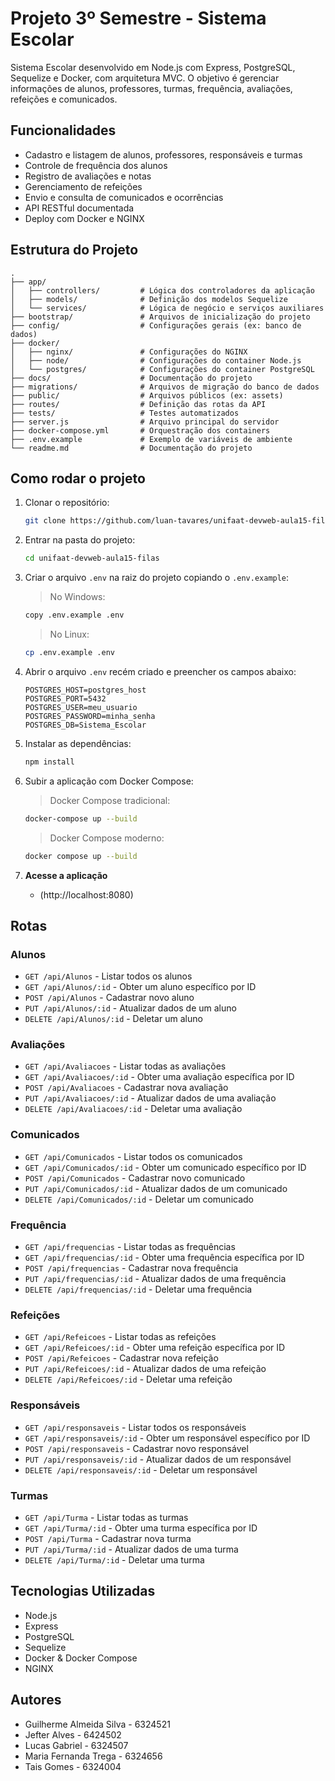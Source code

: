 # Projeto 3º Semestre - Sistema Escolar

Sistema Escolar desenvolvido em Node.js com Express, PostgreSQL, Sequelize e Docker, com arquitetura MVC. O objetivo é gerenciar informações de alunos, professores, turmas, frequência, avaliações, refeições e comunicados.

## Funcionalidades

- Cadastro e listagem de alunos, professores, responsáveis e turmas
- Controle de frequência dos alunos
- Registro de avaliações e notas
- Gerenciamento de refeições
- Envio e consulta de comunicados e ocorrências
- API RESTful documentada
- Deploy com Docker e NGINX

## Estrutura do Projeto
```
.
├── app/
│   ├── controllers/         # Lógica dos controladores da aplicação
│   ├── models/              # Definição dos modelos Sequelize
│   └── services/            # Lógica de negócio e serviços auxiliares
├── bootstrap/               # Arquivos de inicialização do projeto
├── config/                  # Configurações gerais (ex: banco de dados)
├── docker/
│   ├── nginx/               # Configurações do NGINX
│   ├── node/                # Configurações do container Node.js
│   └── postgres/            # Configurações do container PostgreSQL
├── docs/                    # Documentação do projeto
├── migrations/              # Arquivos de migração do banco de dados
├── public/                  # Arquivos públicos (ex: assets)
├── routes/                  # Definição das rotas da API
├── tests/                   # Testes automatizados
├── server.js                # Arquivo principal do servidor
├── docker-compose.yml       # Orquestração dos containers
├── .env.example             # Exemplo de variáveis de ambiente
└── readme.md                # Documentação do projeto
```
## Como rodar o projeto

1. Clonar o repositório:

   ```sh
   git clone https://github.com/luan-tavares/unifaat-devweb-aula15-filas
   ```

2. Entrar na pasta do projeto:

   ```sh
   cd unifaat-devweb-aula15-filas
   ```

3. Criar o arquivo `.env` na raiz do projeto copiando o `.env.example`:

   > No Windows:

   ```sh
   copy .env.example .env
   ```

   > No Linux:

   ```sh
   cp .env.example .env
   ```

4. Abrir o arquivo `.env` recém criado e preencher os campos abaixo:

   ```env
   POSTGRES_HOST=postgres_host
   POSTGRES_PORT=5432
   POSTGRES_USER=meu_usuario
   POSTGRES_PASSWORD=minha_senha
   POSTGRES_DB=Sistema_Escolar
   ```

5. Instalar as dependências:

   ```sh
   npm install
   ```

6. Subir a aplicação com Docker Compose:

   > Docker Compose tradicional:

   ```sh
   docker-compose up --build
   ```

   > Docker Compose moderno:

   ```sh
   docker compose up --build
   ```

7. **Acesse a aplicação**  
   - (http://localhost:8080)

## Rotas

### Alunos
- `GET /api/Alunos` - Listar todos os alunos  
- `GET /api/Alunos/:id` - Obter um aluno específico por ID  
- `POST /api/Alunos` - Cadastrar novo aluno  
- `PUT /api/Alunos/:id` - Atualizar dados de um aluno  
- `DELETE /api/Alunos/:id` - Deletar um aluno  

### Avaliações
- `GET /api/Avaliacoes` - Listar todas as avaliações  
- `GET /api/Avaliacoes/:id` - Obter uma avaliação específica por ID  
- `POST /api/Avaliacoes` - Cadastrar nova avaliação  
- `PUT /api/Avaliacoes/:id` - Atualizar dados de uma avaliação  
- `DELETE /api/Avaliacoes/:id` - Deletar uma avaliação  

### Comunicados
- `GET /api/Comunicados` - Listar todos os comunicados  
- `GET /api/Comunicados/:id` - Obter um comunicado específico por ID  
- `POST /api/Comunicados` - Cadastrar novo comunicado  
- `PUT /api/Comunicados/:id` - Atualizar dados de um comunicado  
- `DELETE /api/Comunicados/:id` - Deletar um comunicado  

### Frequência
- `GET /api/frequencias` - Listar todas as frequências  
- `GET /api/frequencias/:id` - Obter uma frequência específica por ID  
- `POST /api/frequencias` - Cadastrar nova frequência  
- `PUT /api/frequencias/:id` - Atualizar dados de uma frequência  
- `DELETE /api/frequencias/:id` - Deletar uma frequência  

### Refeições
- `GET /api/Refeicoes` - Listar todas as refeições  
- `GET /api/Refeicoes/:id` - Obter uma refeição específica por ID  
- `POST /api/Refeicoes` - Cadastrar nova refeição  
- `PUT /api/Refeicoes/:id` - Atualizar dados de uma refeição  
- `DELETE /api/Refeicoes/:id` - Deletar uma refeição  

### Responsáveis
- `GET /api/responsaveis` - Listar todos os responsáveis  
- `GET /api/responsaveis/:id` - Obter um responsável específico por ID  
- `POST /api/responsaveis` - Cadastrar novo responsável  
- `PUT /api/responsaveis/:id` - Atualizar dados de um responsável  
- `DELETE /api/responsaveis/:id` - Deletar um responsável  

### Turmas
- `GET /api/Turma` - Listar todas as turmas  
- `GET /api/Turma/:id` - Obter uma turma específica por ID  
- `POST /api/Turma` - Cadastrar nova turma  
- `PUT /api/Turma/:id` - Atualizar dados de uma turma  
- `DELETE /api/Turma/:id` - Deletar uma turma  

## Tecnologias Utilizadas

- Node.js
- Express
- PostgreSQL
- Sequelize
- Docker & Docker Compose
- NGINX

## Autores
- Guilherme Almeida Silva - 6324521
- Jefter Alves - 6424502
- Lucas Gabriel - 6324507
- Maria Fernanda Trega - 6324656
- Tais Gomes - 6324004
